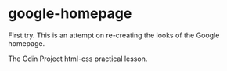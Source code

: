 # google-homepage
First try.
This is an attempt on re-creating the looks of the Google homepage.


The Odin Project html-css practical lesson.

